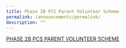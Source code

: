 ```yaml
---
title: Phase 2B PCS Parent Volunteer Scheme
permalink: /announcements/permalink/
description: ""
---
```

[PHASE 2B PCS PARENT VOLUNTEER SCHEME](/files/Poi%20Ching%20School%20Parent%20Volunteer%20Scheme%202023%20Details.pdf)